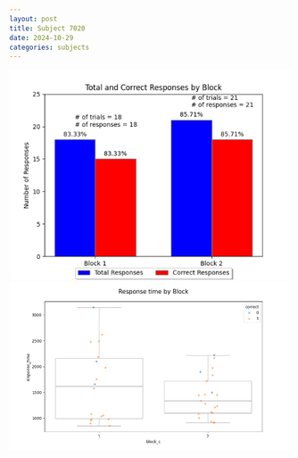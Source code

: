 ```yaml
---
layout: post
title: Subject 7020
date: 2024-10-29
categories: subjects
---
```


![](data/7020/run-18/7020_ATS_responses.png)
![](data/7020/run-18/7020_ATS_rt.png)

